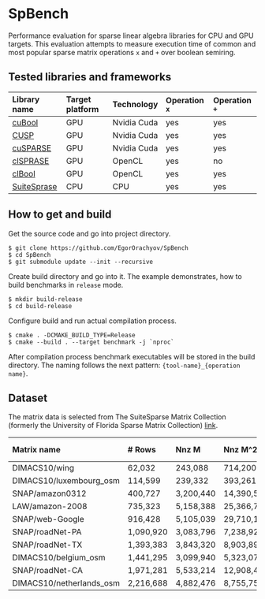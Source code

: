 # SpBench

Performance evaluation for sparse linear algebra libraries for CPU and GPU targets.
This evaluation attempts to measure execution time of common and most
popular sparse matrix operations `x` and `+` over boolean semiring. 

## Tested libraries and frameworks

| Library name                                                                    | Target platform | Technology   | Operation `x` | Operation `+` |
| :---                                                                            | :---            | :---         | :---          | :---          | 
| [cuBool     ](https://github.com/JetBrains-Research/cuBool)                     | GPU             | Nvidia Cuda  | yes           | yes           |
| [CUSP       ](https://github.com/cusplibrary/cusplibrary)                       | GPU             | Nvidia Cuda  | yes           | yes           |
| [cuSPARSE   ](https://docs.nvidia.com/cuda/cusparse/index.html)                 | GPU             | Nvidia Cuda  | yes           | yes           |
| [clSPRASE   ](https://github.com/clMathLibraries/clSPARSE)                      | GPU             | OpenCL       | yes           | no            |
| [clBool     ](https://github.com/mkarpenkospb/sparse_boolean_matrix_operations) | GPU             | OpenCL       | yes           | yes           | 
| [SuiteSprase](https://github.com/DrTimothyAldenDavis/SuiteSparse)               | CPU             | CPU          | yes           | yes           |

## How to get and build

Get the source code and go into project directory.

```shell script
$ git clone https://github.com/EgorOrachyov/SpBench
$ cd SpBench
$ git submodule update --init --recursive
```

Create build directory and go into it.
The example demonstrates, how to build benchmarks in `release` mode. 

```shell script
$ mkdir build-release
$ cd build-release
```

Configure build and run actual compilation process.

```shell script
$ cmake . -DCMAKE_BUILD_TYPE=Release
$ cmake --build . --target benchmark -j `nproc`
```

After compilation process benchmark executables 
will be stored in the build directory. The naming follows the next
pattern: `{tool-name}_{operation name}`.

## Dataset

The matrix data is selected from The SuiteSparse Matrix Collection 
(formerly the University of Florida Sparse Matrix Collection) 
[link](https://sparse.tamu.edu).

| Matrix name             | # Rows      | Nnz M       | Nnz M^2     | Nnz M + M^2   |
| :---                    | :---        | :---        | :---        | :---          |
| DIMACS10/wing		      | 62,032      | 243,088     | 714,200     | 917,178       |
| DIMACS10/luxembourg_osm | 114,599     | 239,332     | 393,261     | 632,185       |
| SNAP/amazon0312         | 400,727     | 3,200,440   | 14,390,544  | 14,968,909    |
| LAW/amazon-2008         | 735,323     | 5,158,388   | 25,366,745  | 26,402,678    |
| SNAP/web-Google         | 916,428     | 5,105,039   | 29,710,164  | 30,811,855    |
| SNAP/roadNet-PA         | 1,090,920   | 3,083,796   | 7,238,920   | 9,931,528     |
| SNAP/roadNet-TX	      | 1,393,383   | 3,843,320   | 8,903,897   | 12,264,987    |
| DIMACS10/belgium_osm    | 1,441,295   | 3,099,940   | 5,323,073   | 8,408,599     |
| SNAP/roadNet-CA	      | 1,971,281   | 5,533,214   | 12,908,450  | 17,743,342    |
| DIMACS10/netherlands_osm| 2,216,688   | 4,882,476   | 8,755,758   | 13,626,132    |